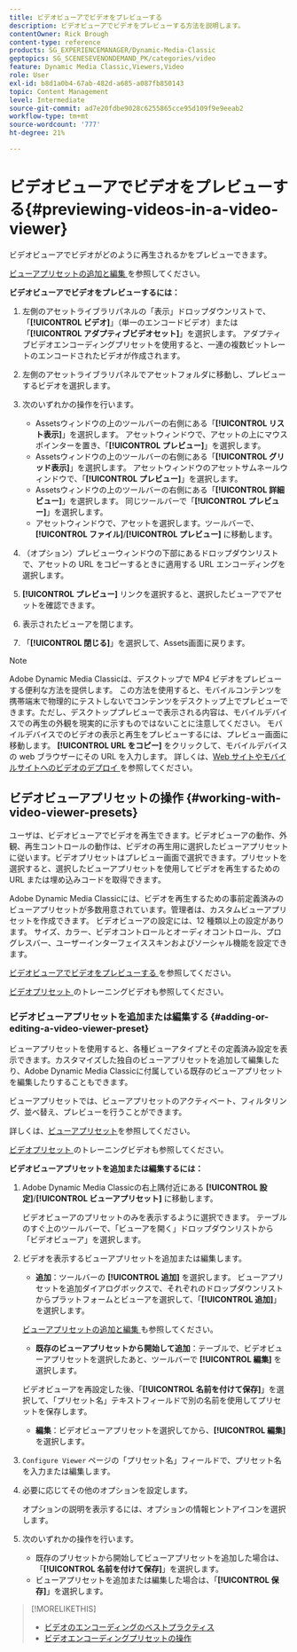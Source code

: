 ```yaml
---
title: ビデオビューアでビデオをプレビューする
description: ビデオビューアでビデオをプレビューする方法を説明します。
contentOwner: Rick Brough
content-type: reference
products: SG_EXPERIENCEMANAGER/Dynamic-Media-Classic
geptopics: SG_SCENESEVENONDEMAND_PK/categories/video
feature: Dynamic Media Classic,Viewers,Video
role: User
exl-id: b8d1a0b4-67ab-482d-a685-a087fb850143
topic: Content Management
level: Intermediate
source-git-commit: ad7e20fdbe9028c6255865cce95d109f9e9eeab2
workflow-type: tm+mt
source-wordcount: '777'
ht-degree: 21%

---
```


# ビデオビューアでビデオをプレビューする{#previewing-videos-in-a-video-viewer}

ビデオビューアでビデオがどのように再生されるかをプレビューできます。

[ ビューアプリセットの追加と編集 ](application-setup.md#adding_and_editing_viewer_presets) を参照してください。

**ビデオビューアでビデオをプレビューするには：**

1. 左側のアセットライブラリパネルの「表示」ドロップダウンリストで、「**[!UICONTROL ビデオ]**」（単一のエンコードビデオ）または「**[!UICONTROL アダプティブビデオセット]**」を選択します。 アダプティブビデオエンコーディングプリセットを使用すると、一連の複数ビットレートのエンコードされたビデオが作成されます。
1. 左側のアセットライブラリパネルでアセットフォルダに移動し、プレビューするビデオを選択します。
1. 次のいずれかの操作を行います。

   * Assetsウィンドウの上のツールバーの右側にある「**[!UICONTROL リスト表示]**」を選択します。 アセットウィンドウで、アセットの上にマウスポインターを置き、「**[!UICONTROL プレビュー]**」を選択します。
   * Assetsウィンドウの上のツールバーの右側にある「**[!UICONTROL グリッド表示]**」を選択します。 アセットウィンドウのアセットサムネールウィンドウで、「**[!UICONTROL プレビュー]**」を選択します。
   * Assetsウィンドウの上のツールバーの右側にある「**[!UICONTROL 詳細ビュー]**」を選択します。 同じツールバーで「**[!UICONTROL プレビュー]**」を選択します。
   * アセットウィンドウで、アセットを選択します。ツールバーで、**[!UICONTROL ファイル]**/**[!UICONTROL プレビュー]** に移動します。

1. （オプション）プレビューウィンドウの下部にあるドロップダウンリストで、アセットの URL をコピーするときに適用する URL エンコーディングを選択します。
1. **[!UICONTROL プレビュー]** リンクを選択すると、選択したビューアでアセットを確認できます。
1. 表示されたビューアを閉じます。
1. 「**[!UICONTROL 閉じる]**」を選択して、Assets画面に戻ります。

>[!NOTE]
>
>Adobe Dynamic Media Classicは、デスクトップで MP4 ビデオをプレビューする便利な方法を提供します。 この方法を使用すると、モバイルコンテンツを携帯端末で物理的にテストしないでコンテンツをデスクトップ上でプレビューできます。ただし、デスクトッププレビューで表示される内容は、モバイルデバイスでの再生の外観を現実的に示すものではないことに注意してください。 モバイルデバイスでのビデオの表示と再生をプレビューするには、プレビュー画面に移動します。 **[!UICONTROL URL をコピー]** をクリックして、モバイルデバイスの web ブラウザーにその URL を入力します。 詳しくは、[Web サイトやモバイルサイトへのビデオのデプロイ ](deploying-video-websites-mobile-sites.md#deploying_video_to_your_websites_and_mobile_sites) を参照してください。

## ビデオビューアプリセットの操作 {#working-with-video-viewer-presets}

ユーザは、ビデオビューアでビデオを再生できます。ビデオビューアの動作、外観、再生コントロールの動作は、ビデオの再生用に選択したビューアプリセットに従います。ビデオプリセットはプレビュー画面で選択できます。プリセットを選択すると、選択したビューアプリセットを使用してビデオを再生するための URL または埋め込みコードを取得できます。

Adobe Dynamic Media Classicには、ビデオを再生するための事前定義済みのビューアプリセットが多数用意されています。管理者は、カスタムビューアプリセットを作成できます。 ビデオビューアの設定には、12 種類以上の設定があります。 サイズ、カラー、ビデオコントロールとオーディオコントロール、プログレスバー、ユーザーインターフェイススキンおよびソーシャル機能を設定できます。

[ ビデオビューアでビデオをプレビューする ](previewing-videos-video-viewer.md#previewing_videos_in_a_video_viewer) を参照してください。

[ ビデオプリセット ](https://s7d5.scene7.com/s7viewers/html5/VideoViewer.html?videoserverurl=https://s7d5.scene7.com/is/content/&amp;emailurl=https://s7d5.scene7.com/s7/emailFriend&amp;serverUrl=https://s7d5.scene7.com/is/image/&amp;config=Scene7SharedAssets/Universal_HTML5_Video&amp;contenturl=https://s7d5.scene7.com/skins/&amp;asset=S7tutorials/549_video-presets_converted%20renamed_Done-AVS) のトレーニングビデオも参照してください。

### ビデオビューアプリセットを追加または編集する {#adding-or-editing-a-video-viewer-preset}

ビューアプリセットを使用すると、各種ビューアタイプとその定義済み設定を表示できます。カスタマイズした独自のビューアプリセットを追加して編集したり、Adobe Dynamic Media Classicに付属している既存のビューアプリセットを編集したりすることもできます。

ビューアプリセットでは、ビューアプリセットのアクティベート、フィルタリング、並べ替え、プレビューを行うことができます。

詳しくは、[ビューアプリセット](application-setup.md#viewer_presets)を参照してください。

[ ビデオプリセット ](https://s7d5.scene7.com/s7viewers/html5/VideoViewer.html?videoserverurl=https://s7d5.scene7.com/is/content/&amp;emailurl=https://s7d5.scene7.com/s7/emailFriend&amp;serverUrl=https://s7d5.scene7.com/is/image/&amp;config=Scene7SharedAssets/Universal_HTML5_Video&amp;contenturl=https://s7d5.scene7.com/skins/&amp;asset=S7tutorials/549_video-presets_converted%20renamed_Done-AVS) のトレーニングビデオも参照してください。

**ビデオビューアプリセットを追加または編集するには：**

1. Adobe Dynamic Media Classicの右上隅付近にある **[!UICONTROL 設定]**/**[!UICONTROL ビューアプリセット]** に移動します。

   ビデオビューアのプリセットのみを表示するように選択できます。 テーブルのすぐ上のツールバーで、「ビューアを開く」ドロップダウンリストから「ビデオビューア」を選択します。

1. ビデオを表示するビューアプリセットを追加または編集します。

   * **追加**：ツールバーの **[!UICONTROL 追加]** を選択します。 ビューアプリセットを追加ダイアログボックスで、それぞれのドロップダウンリストからプラットフォームとビューアを選択して、「**[!UICONTROL 追加]**」を選択します。

   [ ビューアプリセットの追加と編集 ](application-setup.md#adding_and_editing_viewer_presets) も参照してください。

   * **既存のビューアプリセットから開始して追加**：テーブルで、ビデオビューアプリセットを選択したあと、ツールバーで **[!UICONTROL 編集]** を選択します。

   ビデオビューアを再設定した後、「**[!UICONTROL 名前を付けて保存]**」を選択して、「プリセット名」テキストフィールドで別の名前を使用してプリセットを保存します。

   * **編集**：ビデオビューアプリセットを選択してから、**[!UICONTROL 編集]** を選択します。

1. `Configure Viewer` ページの「プリセット名」フィールドで、プリセット名を入力または編集します。
1. 必要に応じてその他のオプションを設定します。

   オプションの説明を表示するには、オプションの情報ヒントアイコンを選択します。

1. 次のいずれかの操作を行います。

   * 既存のプリセットから開始してビューアプリセットを追加した場合は、「**[!UICONTROL 名前を付けて保存]**」を選択します。
   * ビューアプリセットを追加または編集した場合は、「**[!UICONTROL 保存]**」を選択します。

>[!MORELIKETHIS]
>
>* [ビデオのエンコーディングのベストプラクティス](uploading-encoding-videos.md#best_practices_for_video_encoding)
>* [ ビデオエンコーディングプリセットの操作 ](uploading-encoding-videos.md#working_with_video_encoding_presets)
